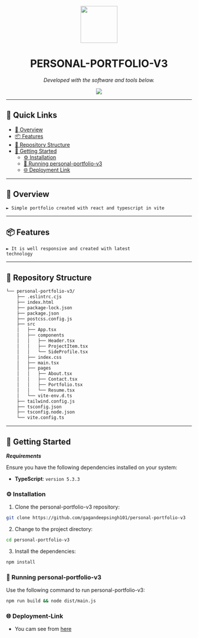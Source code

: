 <p align="center">
  <img src="https://github.com/gagandeepsingh101/personal-portfolio-v3/assets/145465280/78514208-190c-488d-82ed-2d9d9e02c4b5" width="100" />
</p>
<p align="center">
    <h1 align="center">PERSONAL-PORTFOLIO-V3</h1>
</p>
<p align="center">
	<!-- Shields.io badges not used with skill icons. --><p>
<p align="center">
		<em>Developed with the software and tools below.</em>
</p>
<p align="center">
	<a href="https://skillicons.dev">
		<img src="https://skillicons.dev/icons?i=css,html,js,md,react,ts,vite">
	</a></p>
<hr>

## 🔗 Quick Links

- [📍 Overview](#-overview)
- [📦 Features](#-features)
- [📂 Repository Structure](#-repository-structure)
- [🚀 Getting Started](#-getting-started)
  - [⚙️ Installation](#-installation)
  - [🤖 Running personal-portfolio-v3](#-running-personal-portfolio-v3)
  - [🌐 Deployment Link](#-Deployment-link)

---

## 📍 Overview

<code>► Simple portfolio created with react and typescript in vite </code>

---

## 📦 Features

<code>► It is well responsive and created with latest technology</code>

---

## 📂 Repository Structure

```sh
└── personal-portfolio-v3/
    ├── .eslintrc.cjs
    ├── index.html
    ├── package-lock.json
    ├── package.json
    ├── postcss.config.js
    ├── src
    │   ├── App.tsx
    │   ├── components
    │   │   ├── Header.tsx
    │   │   ├── ProjectItem.tsx
    │   │   └── SideProfile.tsx
    │   ├── index.css
    │   ├── main.tsx
    │   ├── pages
    │   │   ├── About.tsx
    │   │   ├── Contact.tsx
    │   │   ├── Portfolio.tsx
    │   │   └── Resume.tsx
    │   └── vite-env.d.ts
    ├── tailwind.config.js
    ├── tsconfig.json
    ├── tsconfig.node.json
    └── vite.config.ts
```

---

## 🚀 Getting Started

***Requirements***

Ensure you have the following dependencies installed on your system:

* **TypeScript**: `version 5.3.3`

### ⚙️ Installation

1. Clone the personal-portfolio-v3 repository:

```sh
git clone https://github.com/gagandeepsingh101/personal-portfolio-v3
```

2. Change to the project directory:

```sh
cd personal-portfolio-v3
```

3. Install the dependencies:

```sh
npm install
```

### 🤖 Running personal-portfolio-v3

Use the following command to run personal-portfolio-v3:

```sh
npm run build && node dist/main.js
```

### 🌐 Deployment-Link
- You cam see from [here](https://gagandeep-singh-110.onrender.com)
